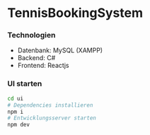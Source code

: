 # TennisBookingSystem

### Technologien
- Datenbank: MySQL (XAMPP)
- Backend: C#
- Frontend: Reactjs


### UI starten
```bash
cd ui
# Dependencies installieren
npm i
# Entwicklungsserver starten
npm dev
```